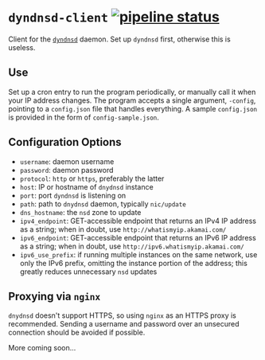`dyndnsd-client` [![pipeline status](https://git.ethitter.com/open-source/dyndnsd-client/badges/master/pipeline.svg)](https://git.ethitter.com/open-source/dyndnsd-client/commits/master)
================

Client for the [`dyndnsd`](https://github.com/cmur2/dyndnsd) daemon. Set up `dyndnsd` first, otherwise this is useless.

## Use

Set up a cron entry to run the program periodically, or manually call it when your IP address changes. The program accepts a single argument, `-config`, pointing to a `config.json` file that handles everything. A sample `config.json` is provided in the form of `config-sample.json`.

## Configuration Options

* `username`: daemon username
* `password`: daemon password
* `protocol`: `http` or `https`, preferably the latter
* `host`: IP or hostname of `dnydnsd` instance
* `port`: port `dyndnsd` is listening on
* `path`: path to `dnydnsd` daemon, typically `nic/update`
* `dns_hostname`: the `nsd` zone to update
* `ipv4_endpoint`: GET-accessible endpoint that returns an IPv4 IP address as a string; when in doubt, use `http://whatismyip.akamai.com/`
* `ipv6_endpoint`: GET-accessible endpoint that returns an IPv6 IP address as a string; when in doubt, use `http://ipv6.whatismyip.akamai.com/`
* `ipv6_use_prefix`: if running multiple instances on the same network, use only the IPv6 prefix, omitting the instance portion of the address; this greatly reduces unnecessary `nsd` updates

## Proxying via `nginx`

`dnydnsd` doesn't support HTTPS, so using `nginx` as an HTTPS proxy is recommended. Sending a username and password over an unsecured connection should be avoided if possible.

More coming soon...
